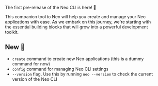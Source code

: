 <!-- markdownlint-disable MD041 -->

The first pre-release of the Neo CLI is here! 🎉

This companion tool to Neo will help you create and manage your Neo applications with ease. As we embark on this journey, we're starting with the essential building blocks that will grow into a powerful development toolkit.

## New 🚀

- `create` command to create new Neo applications (this is a dummy command for now)
- `config` command for managing Neo CLI settings
- `--version` flag. Use this by running `neo --version` to check the current version of the Neo CLI
